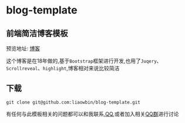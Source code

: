 # blog-template

## 前端简洁博客模板

预览地址: [博客](http://liaoweibin.com/)

这个博客是在18年做的,基于`Bootstrap`框架进行开发,也用了`Juqery`、`Scrollreveal`、`highlight`,博客相对来说比较简洁

## 下载

```
git clone git@github.com:liaowbin/blog-template.git
```

有任何与此模板相关的问题都可以和我联系,[QQ](tencent://message/?uin=2293044773&Site=qq&Menu=yes),或者加入相关[QQ群](https://jq.qq.com/?_wv=1027&k=5mH9Yeq)进行讨论